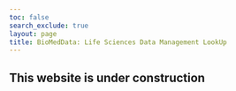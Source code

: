 ```yaml
---
toc: false
search_exclude: true
layout: page
title: BioMedData: Life Sciences Data Management LookUp
---
```


## This website is under construction